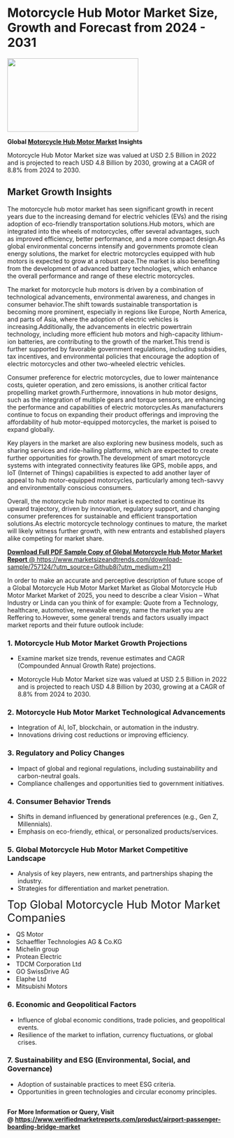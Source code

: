 <H1>Motorcycle Hub Motor Market Size, Growth and Forecast from 2024 - 2031</H1><img class="aligncenter size-medium wp-image-584254" src="https://thirdeyenews.in/wp-content/uploads/2024/09/Global-Market-Research-300x168.jpeg" alt="" width="300" height="168" /><p><strong>Global&nbsp;<a href="https://www.marketsizeandtrends.com/download-sample/757124/?utm_source=Github8j?utm_medium=211">Motorcycle Hub Motor Market</a> Insights</strong></p><p>Motorcycle Hub Motor Market size was valued at USD 2.5 Billion in 2022 and is projected to reach USD 4.8 Billion by 2030, growing at a CAGR of 8.8% from 2024 to 2030.</p><p><h2>Market Growth Insights</h2> <p>The motorcycle hub motor market has seen significant growth in recent years due to the increasing demand for electric vehicles (EVs) and the rising adoption of eco-friendly transportation solutions.Hub motors, which are integrated into the wheels of motorcycles, offer several advantages, such as improved efficiency, better performance, and a more compact design.As global environmental concerns intensify and governments promote clean energy solutions, the market for electric motorcycles equipped with hub motors is expected to grow at a robust pace.The market is also benefiting from the development of advanced battery technologies, which enhance the overall performance and range of these electric motorcycles.</p> <p><a href="https://example.com/sample-download" target="_blank"></a></p> <p>The market for motorcycle hub motors is driven by a combination of technological advancements, environmental awareness, and changes in consumer behavior.The shift towards sustainable transportation is becoming more prominent, especially in regions like Europe, North America, and parts of Asia, where the adoption of electric vehicles is increasing.Additionally, the advancements in electric powertrain technology, including more efficient hub motors and high-capacity lithium-ion batteries, are contributing to the growth of the market.This trend is further supported by favorable government regulations, including subsidies, tax incentives, and environmental policies that encourage the adoption of electric motorcycles and other two-wheeled electric vehicles.</p> <p>Consumer preference for electric motorcycles, due to lower maintenance costs, quieter operation, and zero emissions, is another critical factor propelling market growth.Furthermore, innovations in hub motor designs, such as the integration of multiple gears and torque sensors, are enhancing the performance and capabilities of electric motorcycles.As manufacturers continue to focus on expanding their product offerings and improving the affordability of hub motor-equipped motorcycles, the market is poised to expand globally.</p> <p>Key players in the market are also exploring new business models, such as sharing services and ride-hailing platforms, which are expected to create further opportunities for growth.The development of smart motorcycle systems with integrated connectivity features like GPS, mobile apps, and IoT (Internet of Things) capabilities is expected to add another layer of appeal to hub motor-equipped motorcycles, particularly among tech-savvy and environmentally conscious consumers.</p> <p>Overall, the motorcycle hub motor market is expected to continue its upward trajectory, driven by innovation, regulatory support, and changing consumer preferences for sustainable and efficient transportation solutions.As electric motorcycle technology continues to mature, the market will likely witness further growth, with new entrants and established players alike competing for market share.</p> <p><a href="https://example.com/more-insights" target="_blank"></p><p><span class=""><strong>Download Full PDF Sample Copy of Global Motorcycle Hub Motor Market Report</strong> @ <a href="https://www.marketsizeandtrends.com/download-sample/757124/?utm_source=Github8j?utm_medium=211" target="_blank">https://www.marketsizeandtrends.com/download-sample/757124/?utm_source=Github8j?utm_medium=211</a></span></p><p>In order to make an accurate and perceptive description of future scope of a Global&nbsp;Motorcycle Hub Motor Market Market as Global&nbsp;Motorcycle Hub Motor Market Market of 2025, you need to describe a clear Vision &ndash; What Industry or Linda can you think of for example: Quote from a Technology, healthcare, automotive, renewable energy, name the market you are Reffering to.However, some general trends and factors usually impact market reports and their future outlook include:</p><h3>1.&nbsp;<strong>Motorcycle Hub Motor Market Growth Projections</strong></h3><ul><li>Examine market size trends, revenue estimates and CAGR (Compounded Annual Growth Rate) projections.</li><li><p>Motorcycle Hub Motor Market size was valued at USD 2.5 Billion in 2022 and is projected to reach USD 4.8 Billion by 2030, growing at a CAGR of 8.8% from 2024 to 2030.</p></li></ul><h3>2.&nbsp;<strong>Motorcycle Hub Motor Market Technological Advancements</strong></h3><ul><li>Integration of AI, IoT, blockchain, or automation in the industry.</li><li>Innovations driving cost reductions or improving efficiency.</li></ul><h3>3.&nbsp;<strong>Regulatory and Policy Changes</strong></h3><ul><li>Impact of global and regional regulations, including sustainability and carbon-neutral goals.</li><li>Compliance challenges and opportunities tied to government initiatives.</li></ul><h3>4.&nbsp;<strong>Consumer Behavior Trends</strong></h3><ul><li>Shifts in demand influenced by generational preferences (e.g., Gen Z, Millennials).</li><li>Emphasis on eco-friendly, ethical, or personalized products/services.</li></ul><h3>5.&nbsp;<strong>Global Motorcycle Hub Motor Market Competitive Landscape</strong></h3><ul><li>Analysis of key players, new entrants, and partnerships shaping the industry.</li><li>Strategies for differentiation and market penetration.</li></ul><p data-pm-slice="1 1 []"><span style="color: inherit; font-family: inherit; font-size: 25px;">Top Global Motorcycle Hub Motor Market Companies</span></p><div class="" data-test-id=""><p><li>QS Motor</li><li> Schaeffler Technologies AG & Co.KG</li><li> Michelin group</li><li> Protean Electric</li><li> TDCM Corporation Ltd</li><li> GO SwissDrive AG</li><li> Elaphe Ltd</li><li> Mitsubishi Motors</li></p></div><h3>6.&nbsp;<strong>Economic and Geopolitical Factors</strong></h3><ul><li>Influence of global economic conditions, trade policies, and geopolitical events.</li><li>Resilience of the market to inflation, currency fluctuations, or global crises.</li></ul><h3>7.&nbsp;<strong>Sustainability and ESG (Environmental, Social, and Governance)</strong></h3><ul><li>Adoption of sustainable practices to meet ESG criteria.</li><li>Opportunities in green technologies and circular economy principles.</li></ul><h2><strong style="font-size: 14px;">For More Information or Query, Visit @&nbsp;</strong><a style="background-color: #ffffff; font-size: 14px;" href="https://www.marketsizeandtrends.com/report/motorcycle-hub-motor-market/" target="_blank">https://www.verifiedmarketreports.com/product/airport-passenger-boarding-bridge-market</a></h2>